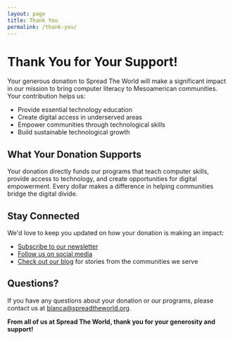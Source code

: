 ```yaml
---
layout: page
title: Thank You
permalink: /thank-you/
---
```


# Thank You for Your Support!

Your generous donation to Spread The World will make a significant impact in our mission to bring computer literacy to Mesoamerican communities. Your contribution helps us:

- Provide essential technology education
- Create digital access in underserved areas
- Empower communities through technological skills
- Build sustainable technological growth

## What Your Donation Supports

Your donation directly funds our programs that teach computer skills, provide access to technology, and create opportunities for digital empowerment. Every dollar makes a difference in helping communities bridge the digital divide.

## Stay Connected

We'd love to keep you updated on how your donation is making an impact:

- [Subscribe to our newsletter](#)
- [Follow us on social media](#)
- [Check out our blog](/blog) for stories from the communities we serve

## Questions?

If you have any questions about your donation or our programs, please contact us at [blanca@spreadtheworld.org](mailto:blanca@spreadtheworld.org).

**From all of us at Spread The World, thank you for your generosity and support!**